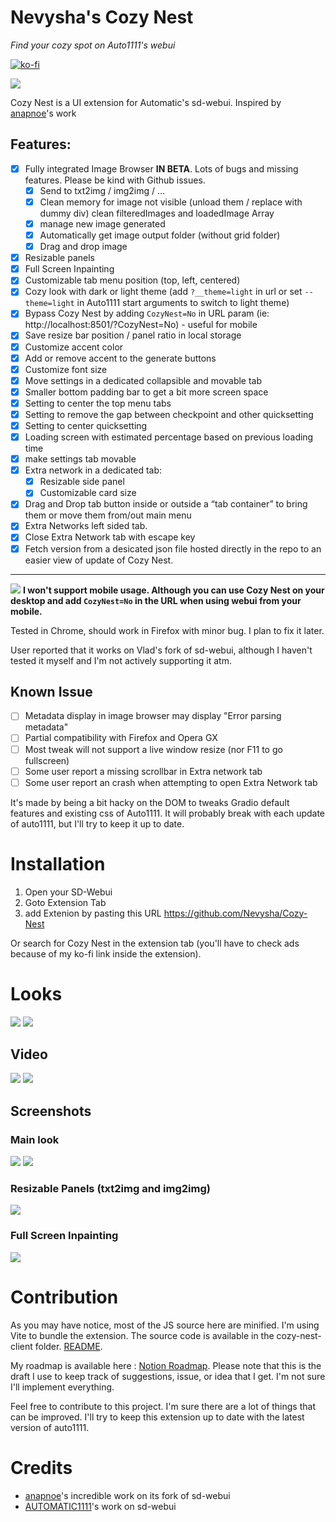 # Nevysha's Cozy Nest

_Find your cozy spot on Auto1111's webui_

[![ko-fi](https://ko-fi.com/img/githubbutton_sm.svg)](https://ko-fi.com/G2G2L55CD)

![](https://nevysha.art/wp-content/uploads/2023/01/nevy-icon-1-256-round.png)

Cozy Nest is a UI extension for Automatic's sd-webui. Inspired by [anapnoe](https://github.com/anapnoe/stable-diffusion-webui-ux)'s work

## Features:
- [x]  Fully integrated Image Browser **IN BETA**. Lots of bugs and missing features. Please be kind with Github issues.
   - [x]  Send to txt2img / img2img / …
   - [x]  Clean memory for image not visible (unload them / replace with dummy div) clean filteredImages and loadedImage Array
   - [x]  manage new image generated
   - [x]  Automatically get image output folder (without grid folder)
   - [x]  Drag and drop image
- [x]  Resizable panels
- [x]  Full Screen Inpainting
- [x]  Customizable tab menu position (top, left, centered)
- [x]  Cozy look with dark or light theme (add `?__theme=light` in url or set `--theme=light` in Auto1111 start arguments to switch to light theme)
- [x]  Bypass Cozy Nest by adding `CozyNest=No` in URL param (ie: http://localhost:8501/?CozyNest=No) - useful for mobile
- [x]  Save resize bar position / panel ratio in local storage
- [x]  Customize accent color
- [x]  Add or remove accent to the generate buttons
- [x]  Customize font size
- [x]  Move settings in a dedicated collapsible and movable tab
- [x]  Smaller bottom padding bar to get a bit more screen space
- [x]  Setting to center the top menu tabs
- [x]  Setting to remove the gap between checkpoint and other quicksetting
- [x]  Setting to center quicksetting
- [x]  Loading screen with estimated percentage based on previous loading time
- [x]  make settings tab movable
- [x]  Extra network in a dedicated tab:
   - [x]  Resizable side panel
   - [x]  Customizable card size
- [x]  Drag and Drop tab button inside or outside a “tab container” to bring them or move them from/out main menu
- [x]  Extra Networks left sided tab.
- [x]  Close Extra Network tab with escape key
- [x]  Fetch version from a desicated json file hosted directly in the repo to an easier view of update of Cozy Nest.

<hr>

![](https://placehold.co/15x15/f03c15/f03c15.png) **I won't support mobile usage. Although you can use Cozy Nest on your desktop and add `CozyNest=No` in the URL when using webui from your mobile.**

Tested in Chrome, should work in Firefox with minor bug. I plan to fix it later. 

User reported that it works on Vlad's fork of sd-webui, although I haven't tested it myself and I'm not actively supporting it atm.

## Known Issue

- [ ]  Metadata display in image browser may display "Error parsing metadata"
- [ ]  Partial compatibility with Firefox and Opera GX
- [ ]  Most tweak will not support a live window resize (nor F11 to go fullscreen)
- [ ]  Some user report a missing scrollbar in Extra network tab
- [ ]  Some user report an crash when attempting to open Extra Network tab

It's made by being a bit hacky on the DOM to tweaks Gradio default features and existing css of Auto1111. It will probably break with each update of auto1111, but I'll try to keep it up to date.


# Installation
1) Open your SD-Webui
2) Goto Extension Tab
3) add Extenion by pasting this URL
   https://github.com/Nevysha/Cozy-Nest

Or search for Cozy Nest in the extension tab 
(you'll have to check ads because of my ko-fi link inside the extension).

# Looks

![](https://github.com/Nevysha/Cozy-Nest/blob/main/screenshots/chrome-capture-2023-4-2%20(1).png?raw=true)
![](https://github.com/Nevysha/Cozy-Nest/blob/main/screenshots/Screenshot%202023-05-03%20100850.png?raw=true)

## Video
![](https://github.com/Nevysha/Cozy-Nest/blob/main/screenshots/chrome-capture-2023-4-1.gif?raw=true)
![](https://github.com/Nevysha/Cozy-Nest/blob/main/screenshots/chrome-capture-2023-4-2.gif?raw=true)

## Screenshots

### Main look
![](https://github.com/Nevysha/Cozy-Nest/blob/main/screenshots/chrome-capture-2023-4-1.png?raw=true)
![](https://github.com/Nevysha/Cozy-Nest/blob/main/screenshots/chrome-capture-2023-4-1%20(1).png?raw=true)

### Resizable Panels (txt2img and img2img)
![](https://github.com/Nevysha/Cozy-Nest/blob/main/screenshots/chrome-capture-2023-4-2.png?raw=true)

### Full Screen Inpainting
![](https://github.com/Nevysha/Cozy-Nest/blob/main/screenshots/chrome-capture-2023-4-1%20(3).png?raw=true)


# Contribution

As you may have notice, most of the JS source here are minified. I'm using Vite to bundle the extension.
The source code is available in the cozy-nest-client folder. [README](https://github.com/Nevysha/Cozy-Nest/blob/main/cozy-nest-client/README.md).

My roadmap is available here : [Notion Roadmap](https://exclusive-drink-8c5.notion.site/Nevysha-Cozy-Nest-f95f333908f0406f990ed603b424780c).
Please note that this is the draft I use to keep track of suggestions, issue, or idea that I get. I'm not sure I'll implement everything.

Feel free to contribute to this project. I'm sure there are a lot of things that can be improved. 
I'll try to keep this extension up to date with the latest version of auto1111.

# Credits
* [anapnoe](https://github.com/anapnoe/stable-diffusion-webui-ux)'s incredible work on its fork of sd-webui
* [AUTOMATIC1111](https://github.com/AUTOMATIC1111/stable-diffusion-webui)'s work on sd-webui
